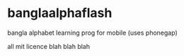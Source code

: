 # banglaalphaflash
bangla alphabet learning prog for mobile (uses phonegap)

all mit licence blah blah blah
